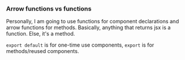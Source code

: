 ### Arrow functions vs functions
Personally, I am going to use functions for component declarations and arrow functions for methods. Basically, anything that returns jsx is a function. Else, it's a method.

`export default` is for one-time use components, `export` is for methods/reused components.